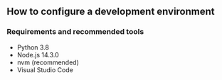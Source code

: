 ## How to configure a development environment

### Requirements and recommended tools

* Python 3.8
* Node.js 14.3.0
* nvm (recommended)
* Visual Studio Code
